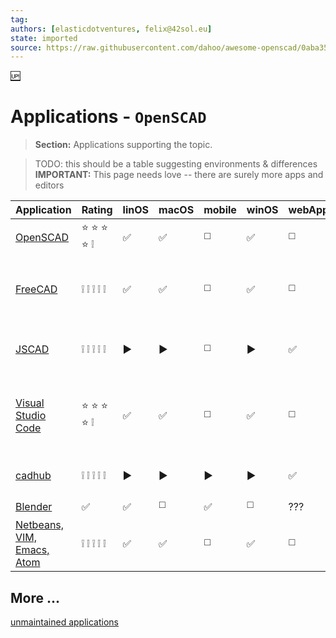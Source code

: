 ```yaml
---
tag:
authors: [elasticdotventures, felix@42sol.eu]
state: imported
source: https://raw.githubusercontent.com/dahoo/awesome-openscad/0aba35f98a11cb72406a04e7a3ed599bf5a1cf1d/README.md
---
```


[:up:](../README.md)

# Applications - `OpenSCAD`

> **Section:**
> Applications supporting the topic.

> TODO: this should be a table suggesting environments & differences
> **IMPORTANT:**
> This page needs love -- there are surely more apps and editors

| Application | Rating | linOS | macOS | mobile | winOS | webApp | Description |
|-------------|-----|-------|-------|-------|--------|------|-------------|
| [OpenSCAD](https://github.com/openscad/openscad) | :star: :star: :star: :star: :grey_exclamation: | :white_check_mark: | :white_check_mark: | :white_medium_square: | :white_check_mark:  | :white_medium_square: |the source of truth for everybody else. |
| [FreeCAD](https://github.com/FreeCAD/FreeCAD)  | :grey_exclamation: :grey_exclamation: :grey_exclamation: :grey_exclamation: :grey_exclamation: | :white_check_mark: | :white_check_mark: | :white_medium_square: |:white_check_mark: |:white_medium_square: | a venerable free open-source tool that features an OpenSCAD workbench |
| [JSCAD](https://github.com/jscad/OpenJSCAD.org) | :grey_exclamation: :grey_exclamation: :grey_exclamation: :grey_exclamation: :grey_exclamation: | :arrow_forward: | :arrow_forward: | :white_medium_square: | :arrow_forward: | :white_check_mark: |previously known as OpenJSCAD, online self-hosteable web-based ui & CLI. |
| [Visual Studio Code](https://github.com/Antyos/vscode-openscad) | :star: :star: :star: :star: :grey_exclamation: | :white_check_mark: | :white_check_mark: | :white_medium_square: |:white_check_mark: | :white_medium_square: | Language Service Provider "LSP" module (should be compatible with any editor, but only tested on vs-code) |
|  [cadhub](https://github.com/Irev-Dev/cadhub) | :grey_exclamation: :grey_exclamation: :grey_exclamation: :grey_exclamation: :grey_exclamation: | :arrow_forward: | :arrow_forward: | :arrow_forward: | :arrow_forward:  | :white_check_mark: | 👀 Live Demo: [https://cadhub.xyz/]() |
|  [Blender](https://github.com/elasticdotventures/blender-openSCAD) | :white_check_mark: | :white_check_mark: | :white_medium_square: | :white_check_mark: | :white_medium_square: | ??? |
| [Netbeans, VIM, Emacs, Atom]() | :grey_exclamation: :grey_exclamation: :grey_exclamation: :grey_exclamation: :grey_exclamation: | :white_check_mark: | :white_check_mark: | :white_medium_square: | :white_check_mark: | :white_medium_square: | ??? |



## More ...
[unmaintained applications](../attic/applications_unmaintained.md)


